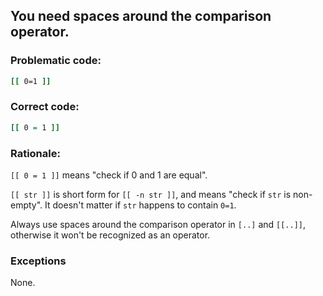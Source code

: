 ## You need spaces around the comparison operator.

### Problematic code:

```sh
[[ 0=1 ]]
```

### Correct code:

```sh
[[ 0 = 1 ]]
```

### Rationale:

`[[ 0 = 1 ]]` means "check if 0 and 1 are equal".

`[[ str ]]` is short form for `[[ -n str ]]`, and means "check if `str` is non-empty". It doesn't matter if `str` happens to contain `0=1`.

Always use spaces around the comparison operator in `[..]` and `[[..]]`, otherwise it won't be recognized as an operator.

### Exceptions

None.
